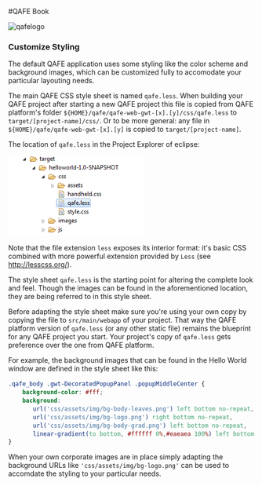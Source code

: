 #QAFE Book

![qafelogo](http://www.qafe.com/wp-content/themes/qafe2013/img/logo.png)

### Customize Styling

The default QAFE application uses some styling like the color scheme and background images, which can be customized fully to accomodate your particular layouting needs.

The main QAFE CSS style sheet is named `qafe.less`. When building your QAFE project after starting a new QAFE project this file is copied from QAFE platform's folder `${HOME}/qafe/qafe-web-gwt-[x].[y]/css/qafe.less` to `target/[project-name]/css/`. 
Or to be more general: any file in `${HOME}/qafe/qafe-web-gwt-[x].[y]` is copied to `target/[project-name]`.

The location of `qafe.less` in the Project Explorer of eclipse:

![qafeless](https://github.com/qafedev/qafedev.github.io/blob/master/assets/images/eclipse-qafe-less.png)

Note that the file extension `less` exposes its interior format: it's basic CSS combined with more powerful extension provided by `Less` (see http://lesscss.org/).

The style sheet `qafe.less` is the starting point for altering the complete look and feel. Though the images can be found in the aforementioned location, they are being referred to in this style sheet.

Before adapting the style sheet make sure you're using your own copy by copying the file to `src/main/webapp` of your project. That way the QAFE platform version of `qafe.less` (or any other static file) remains the blueprint for any QAFE project you start. Your project's copy of `qafe.less` gets preference over the one from QAFE platform.

For example, the background images that can be found in the Hello World window are defined in the style sheet like this:
```css
.qafe_body .gwt-DecoratedPopupPanel .popupMiddleCenter {
    background-color: #fff;
    background:
       url('css/assets/img/bg-body-leaves.png') left bottom no-repeat,
       url('css/assets/img/bg-logo.png') right bottom no-repeat,
       url('css/assets/img/bg-body-grad.png') left bottom no-repeat,
       linear-gradient(to bottom, #ffffff 0%,#eaeaea 100%) left bottom no-repeat;
}
```

When your own corporate images are in place simply adapting the background URLs like `'css/assets/img/bg-logo.png'` can be used to accomdate the styling to your particular needs.
